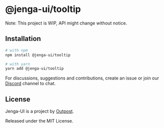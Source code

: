 # @jenga-ui/tooltip

Note: This project is WIP, API might change without notice.

## Installation

```sh
# with npm
npm install @jenga-ui/tooltip

# with yarn
yarn add @jenga-ui/tooltip
```

For discussions, suggestions and contributions, create an issue or join our [Discord](https://discord.gg/sHnHPnAPZj) channel to chat.

## License

Jenga-UI is a project by [Outpost](https://outpost.run).

Released under the MIT License.

